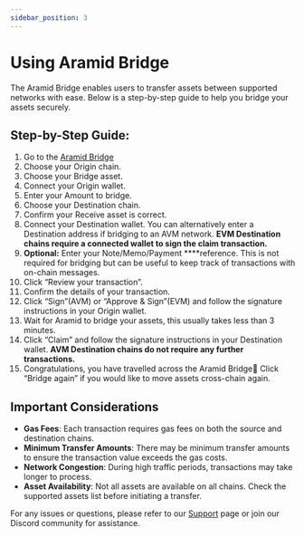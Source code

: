 ```yaml
---
sidebar_position: 3
---
```


# Using Aramid Bridge

The Aramid Bridge enables users to transfer assets between supported networks with ease. Below is a step-by-step guide to help you bridge your assets securely.

## Step-by-Step Guide:

1. Go to the [Aramid Bridge](https://app.aramid.finance)
2. Choose your Origin chain.
3. Choose your Bridge asset. 
4. Connect your Origin wallet.
5. Enter your Amount to bridge.
6. Choose your Destination chain.
7. Confirm your Receive asset is correct.
8. Connect your Destination wallet. 
You can alternatively enter a Destination address if bridging to an AVM network. 
**EVM Destination chains require a connected wallet to sign the claim transaction.** 
9. **Optional:** Enter your Note/Memo/Payment ****reference. 
This is not required for bridging but can be useful to keep track of transactions with on-chain messages.
10. Click “Review your transaction”.
11. Confirm the details of your transaction.
12. Click “Sign”(AVM) or “Approve & Sign”(EVM) and follow the signature instructions in your Origin wallet.
13. Wait for Aramid to bridge your assets, this usually takes less than 3 minutes.
14. Click “Claim” and follow the signature instructions in your Destination wallet.
**AVM Destination chains do not require any further transactions.** 
15. Congratulations, you have travelled across the Aramid Bridge🥳
Click “Bridge again” if you would like to move assets cross-chain again.

## Important Considerations

- **Gas Fees**: Each transaction requires gas fees on both the source and destination chains.
- **Minimum Transfer Amounts**: There may be minimum transfer amounts to ensure the transaction value exceeds the gas costs.
- **Network Congestion**: During high traffic periods, transactions may take longer to process.
- **Asset Availability**: Not all assets are available on all chains. Check the supported assets list before initiating a transfer.

For any issues or questions, please refer to our [Support](/docs/support) page or join our Discord community for assistance.
